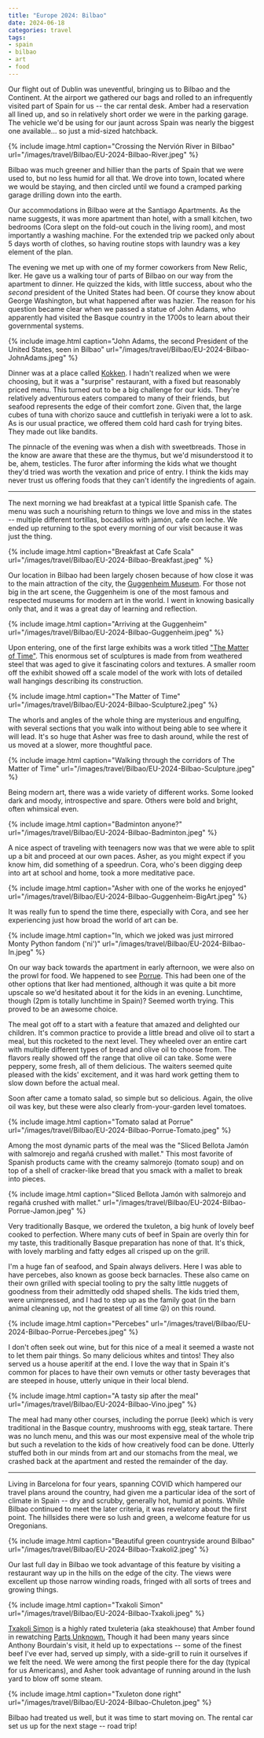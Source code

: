 ```yaml
---
title: "Europe 2024: Bilbao"
date: 2024-06-18
categories: travel
tags:
- spain
- bilbao
- art
- food
---
```


Our flight out of Dublin was uneventful, bringing us to Bilbao and the
Continent. At the airport we gathered our bags and rolled to an infrequently
visited part of Spain for us -- the car rental desk. Amber had a reservation all
lined up, and so in relatively short order we were in the parking garage. The
vehicle we'd be using for our jaunt across Spain was nearly the biggest one
available... so just a mid-sized hatchback.

{% include image.html
    caption="Crossing the Nervión River in Bilbao"
    url="/images/travel/Bilbao/EU-2024-Bilbao-River.jpeg"
%}

Bilbao was much greener and hillier than the parts of Spain that we were used
to, but no less humid for all that. We drove into town, located where we would
be staying, and then circled until we found a cramped parking garage drilling
down into the earth.

Our accommodations in Bilbao were at the Santiago Apartments. As the name
suggests, it was more apartment than hotel, with a small kitchen, two bedrooms
(Cora slept on the fold-out couch in the living room), and most importantly
a washing machine. For the extended trip we packed only about 5 days worth of
clothes, so having routine stops with laundry was a key element of the plan.

The evening we met up with one of my former coworkers from New Relic, Iker. He
gave us a walking tour of parts of Bilbao on our way from the apartment to
dinner. He quizzed the kids, with little success, about who the _second_
president of the United States had been. Of course they know about George
Washington, but what happened after was hazier. The reason for his question
became clear when we passed a statue of John Adams, who apparently had visited
the Basque country in the 1700s to learn about their governmental systems.

{% include image.html
    caption="John Adams, the second President of the United States, seen in
    Bilbao"
    url="/images/travel/Bilbao/EU-2024-Bilbao-JohnAdams.jpeg"
%}

Dinner was at a place called
[Kokken](http://restaurantekokken.com/index_english.html). I hadn't realized
when we were choosing, but it was a "surprise" restaurant, with a fixed but
reasonably priced menu. This turned out to be a big challenge for our kids.
They're relatively adventurous eaters compared to many of their friends, but
seafood represents the edge of their comfort zone. Given that, the large cubes
of tuna with chorizo sauce and cuttlefish in teriyaki were a lot to ask. As is
our usual practice, we offered them cold hard cash for trying bites. They made
out like bandits.

The pinnacle of the evening was when a dish with sweetbreads. Those in the know
are aware that these are the thymus, but we'd misunderstood it to be, ahem,
testicles. The furor after informing the kids what we thought they'd tried was
worth the vexation and price of entry. I think the kids may never trust us
offering foods that they can't identify the ingredients of again.

---

The next morning we had breakfast at a typical little Spanish cafe. The menu was
such a nourishing return to things we love and miss in the states -- multiple
different tortillas, bocadillos with jamón, cafe con leche. We ended up
returning to the spot every morning of our visit because it was just the thing.

{% include image.html
    caption="Breakfast at Cafe Scala"
    url="/images/travel/Bilbao/EU-2024-Bilbao-Breakfast.jpeg"
%}

Our location in Bilbao had been largely chosen because of how close it was to
the main attraction of the city, the [Guggenheim
Museum](https://www.guggenheim-bilbao.eus/en). For those not big in the art
scene, the Guggenheim is one of the most famous and respected museums for modern
art in the world. I went in knowing basically only that, and it was a great day
of learning and reflection.

{% include image.html
    caption="Arriving at the Guggenheim"
    url="/images/travel/Bilbao/EU-2024-Bilbao-Guggenheim.jpeg"
%}

Upon entering, one of the first large exhibits was a work titled ["The Matter of
Time"](https://www.guggenheim-bilbao.eus/en/the-collection/works/the-matter-of-time).
This enormous set of sculptures is made from from weathered steel that was aged
to give it fascinating colors and textures. A smaller room off the exhibit
showed off a scale model of the work with lots of detailed wall hangings
describing its construction.

{% include image.html
    caption="The Matter of Time"
    url="/images/travel/Bilbao/EU-2024-Bilbao-Sculpture2.jpeg"
%}

The whorls and angles of the whole thing are mysterious and engulfing, with
several sections that you walk into without being able to see where it will
lead. It's so huge that Asher was free to dash around, while the rest of us
moved at a slower, more thoughtful pace.

{% include image.html
    caption="Walking through the corridors of The Matter of Time"
    url="/images/travel/Bilbao/EU-2024-Bilbao-Sculpture.jpeg"
%}

Being modern art, there was a wide variety of different works. Some looked dark
and moody, introspective and spare. Others were bold and bright, often whimsical
even.

{% include image.html
    caption="Badminton anyone?"
    url="/images/travel/Bilbao/EU-2024-Bilbao-Badminton.jpeg"
%}

A nice aspect of traveling with teenagers now was that we were able to split up
a bit and proceed at our own paces. Asher, as you might expect if you know him,
did something of a speedrun. Cora, who's been digging deep into art at school
and home, took a more meditative pace.

{% include image.html
    caption="Asher with one of the works he enjoyed"
    url="/images/travel/Bilbao/EU-2024-Bilbao-Guggenheim-BigArt.jpeg"
%}

It was really fun to spend the time there, especially with Cora, and see her
experiencing just how broad the world of art can be.

{% include image.html
    caption="In, which we joked was just mirrored Monty Python fandom ('ni')"
    url="/images/travel/Bilbao/EU-2024-Bilbao-In.jpeg"
%}

On our way back towards the apartment in early afternoon, we were also on the
prowl for food. We happened to see [Porrue](https://www.porrue.com/?lang=en).
This had been one of the other options that Iker had mentioned, although it was
quite a bit more upscale so we'd hesitated about it for the kids in an evening.
Lunchtime, though (2pm is totally lunchtime in Spain)? Seemed worth trying. This
proved to be an awesome choice.

The meal got off to a start with a feature that amazed and delighted our
children. It's common practice to provide a little bread and olive oil to start
a meal, but this rocketed to the next level. They wheeled over an entire cart
with multiple different types of bread and olive oil to choose from. The flavors
really showed off the range that olive oil can take. Some were peppery, some
fresh, all of them delicious. The waiters seemed quite pleased with the kids'
excitement, and it was hard work getting them to slow down before the actual
meal.

Soon after came a tomato salad, so simple but so delicious. Again, the olive oil
was key, but these were also clearly from-your-garden level tomatoes.

{% include image.html
    caption="Tomato salad at Porrue"
    url="/images/travel/Bilbao/EU-2024-Bilbao-Porrue-Tomato.jpeg"
%}

Among the most dynamic parts of the meal was the "Sliced Bellota Jamón with
salmorejo and regañá crushed with mallet." This most favorite of Spanish
products came with the creamy salmorejo (tomato soup) and on top of a shell of
cracker-like bread that you smack with a mallet to break into pieces.

{% include image.html
    caption="Sliced Bellota Jamón with salmorejo and regañá crushed with mallet."
    url="/images/travel/Bilbao/EU-2024-Bilbao-Porrue-Jamon.jpeg"
%}

Very traditionally Basque, we ordered the txuleton, a big hunk of lovely beef
cooked to perfection. Where many cuts of beef in Spain are overly thin for my
taste, this traditionally Basque preparation has none of that. It's thick, with
lovely marbling and fatty edges all crisped up on the grill.

I'm a huge fan of seafood, and Spain always delivers. Here I was able to have
percebes, also known as goose beck barnacles. These also came on their own
grilled with special tooling to pry the salty little nuggets of goodness from
their admittedly odd shaped shells. The kids tried them, were unimpressed, and I
had to step up as the family goat (in the barn animal cleaning up, not the
greatest of all time 😜) on this round.

{% include image.html
    caption="Percebes"
    url="/images/travel/Bilbao/EU-2024-Bilbao-Porrue-Percebes.jpeg"
%}

I don't often seek out wine, but for this nice of a meal it seemed a waste not
to let them pair things. So many delicious whites and tintos! They also served
us a house aperitif at the end. I love the way that in Spain it's common for
places to have their own vemuts or other tasty beverages that are steeped in
house, utterly unique in their local blend.

{% include image.html
    caption="A tasty sip after the meal"
    url="/images/travel/Bilbao/EU-2024-Bilbao-Vino.jpeg"
%}

The meal had many other courses, including the porrue (leek) which is very
traditional in the Basque country, mushrooms with egg, steak tartare. There was
no lunch menu, and this was our most expensive meal of the whole trip but such
a revelation to the kids of how creatively food can be done. Utterly stuffed
both in our minds from art and our stomachs from the meal, we crashed back at
the apartment and rested the remainder of the day.

---

Living in Barcelona for four years, spanning COVID which hampered our travel
plans around the country, had given me a particular idea of the sort of climate
in Spain -- dry and scrubby, generally hot, humid at points. While Bilbao
continued to meet the later criteria, it was revelatory about the first point.
The hillsides there were so lush and green, a welcome feature for us Oregonians.

{% include image.html
    caption="Beautiful green countryside around Bilbao"
    url="/images/travel/Bilbao/EU-2024-Bilbao-Txakoli2.jpeg"
%}

Our last full day in Bilbao we took advantage of this feature by visiting a
restaurant way up in the hills on the edge of the city. The views were excellent
up those narrow winding roads, fringed with all sorts of trees and growing
things.

{% include image.html
    caption="Txakoli Simon"
    url="/images/travel/Bilbao/EU-2024-Bilbao-Txakoli.jpeg"
%}

[Txakoli Simon](https://txakolisimon.com/) is a highly rated txuleteria (aka
steakhouse) that Amber found in rewatching [Parts
Unknown.](https://explorepartsunknown.com/san-sebastian/the-perfect-day-in-bilbao/)
Though it had been many years since Anthony Bourdain's visit, it held up to
expectations -- some of the finest beef I've ever had, served up simply, with a
side-grill to ruin it ourselves if we felt the need. We were among the first
people there for the day (typical for us Americans), and Asher took advantage of
running around in the lush yard to blow off some steam.

{% include image.html
    caption="Txuleton done right"
    url="/images/travel/Bilbao/EU-2024-Bilbao-Chuleton.jpeg"
%}

Bilbao had treated us well, but it was time to start moving on. The rental car
set us up for the next stage -- road trip!
